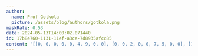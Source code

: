 ```yaml
---
author:
  name: Prof Gotkola
  picture: /assets/blog/authors/gotkola.png
maskRate: 0.53
date: 2024-05-13T14:00:02.071440
id: 17b8e760-1131-11ef-a3ce-7d8935afcc85
content: '[[0, 0, 0, 0, 0, 4, 9, 0, 0], [0, 0, 2, 0, 0, 7, 5, 0, 0], [1, 0, 9, 3, 8, 5, 0, 2, 0], [5, 1, 6, 7, 3, 8, 0, 9, 0], [0, 0, 8, 4, 0, 0, 1, 6, 7], [9, 4, 0, 0, 0, 1, 0, 0, 8], [8, 0, 0, 5, 0, 6, 7, 3, 9], [0, 9, 0, 0, 7, 0, 0, 4, 0], [0, 5, 0, 0, 0, 2, 0, 0, 6]]'
---
```

